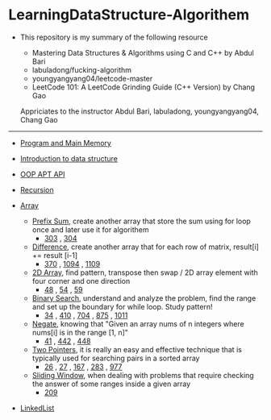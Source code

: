 # LearningDataStructure-Algorithem
- This repository is my summary of the following resource
  - Mastering Data Structures & Algorithms using C and C++ by Abdul Bari
  - labuladong/fucking-algorithm
  - youngyangyang04/leetcode-master
  - LeetCode 101: A LeetCode Grinding Guide (C++ Version) by Chang Gao

  Appriciates to the instructor Abdul Bari, labuladong, youngyangyang04, Chang Gao 

---
* [Program and Main Memory](https://github.com/pingchihwang512/LearningDataStructure-Algorithem/tree/main/Data%20Strucute%20and%20Algorithem/Note/1_Program%26Main%20Memory)
* [Introduction to data structure](https://github.com/pingchihwang512/LearningDataStructure-Algorithem/tree/main/Data%20Strucute%20and%20Algorithem/Note/2_Introduction%20of%20data%20structure)
* [OOP APT API](https://github.com/pingchihwang512/LearningDataStructure-Algorithem/tree/main/Data%20Strucute%20and%20Algorithem/Note/3_OOP%20ADT%20API)
* [Recursion](https://github.com/pingchihwang512/LearningDataStructure-Algorithem/tree/main/Data%20Strucute%20and%20Algorithem/Note/4_Recursion)

* [Array](https://github.com/pingchihwang512/LearningDataStructure-Algorithem/tree/main/Data%20Strucute%20and%20Algorithem/Note/5_Array)
    - [Prefix Sum](https://github.com/pingchihwang512/LearningDataStructure-Algorithem/tree/main/Data%20Strucute%20and%20Algorithem/Note/5_Array/LeetCode/prefixSum), create another array that store the sum using for loop once and later use it for algorithem
      - [303](https://github.com/pingchihwang512/LearningDataStructure-Algorithem/blob/main/Data%20Strucute%20and%20Algorithem/Note/5_Array/LeetCode/prefixSum/303_RangeSumQueryImmutable.cpp) ,  [304](https://github.com/pingchihwang512/LearningDataStructure-Algorithem/blob/main/Data%20Strucute%20and%20Algorithem/Note/5_Array/LeetCode/prefixSum/304_RangeSumQuery2D.cpp)
    - [Difference](https://github.com/pingchihwang512/LearningDataStructure-Algorithem/tree/main/Data%20Strucute%20and%20Algorithem/Note/5_Array/LeetCode/difference), create another array that for each row of matrix, result[i] += result [i-1]
      - [370](https://github.com/pingchihwang512/LearningDataStructure-Algorithem/blob/main/Data%20Strucute%20and%20Algorithem/Note/5_Array/LeetCode/difference/370_RangeAddition.cpp) , [1094](https://github.com/pingchihwang512/LearningDataStructure-Algorithem/blob/main/Data%20Strucute%20and%20Algorithem/Note/5_Array/LeetCode/difference/1094_carPooling.cpp) , [1109](https://github.com/pingchihwang512/LearningDataStructure-Algorithem/blob/main/Data%20Strucute%20and%20Algorithem/Note/5_Array/LeetCode/difference/1109_corporateFlightBookings.cpp)
    - [2D Array](https://github.com/pingchihwang512/LearningDataStructure-Algorithem/tree/main/Data%20Strucute%20and%20Algorithem/Note/5_Array/LeetCode/2D_Array), find pattern, transpose then swap / 2D array element with four corner and one direction
      - [48](https://github.com/pingchihwang512/LearningDataStructure-Algorithem/blob/main/Data%20Strucute%20and%20Algorithem/Note/5_Array/LeetCode/2D_Array/48_rotateImage.cpp) ,  [54](https://github.com/pingchihwang512/LearningDataStructure-Algorithem/blob/main/Data%20Strucute%20and%20Algorithem/Note/5_Array/LeetCode/2D_Array/54_spiralMatrixI.cpp) ,  [59](https://github.com/pingchihwang512/LearningDataStructure-Algorithem/blob/main/Data%20Strucute%20and%20Algorithem/Note/5_Array/LeetCode/2D_Array/59_spiralMatrixII.cpp)    
    - [Binary Search](https://github.com/pingchihwang512/LearningDataStructure-Algorithem/tree/main/Data%20Strucute%20and%20Algorithem/Note/5_Array/LeetCode/binarySearch), understand and analyze the problem, find the range and set up the boundary for while loop. Study pattern!
      - [34](https://github.com/pingchihwang512/LearningDataStructure-Algorithem/blob/main/Data%20Strucute%20and%20Algorithem/Note/5_Array/LeetCode/binarySearch/34_findFirstLastPositionElementInSortedArray.cpp) , [410](https://github.com/pingchihwang512/LearningDataStructure-Algorithem/blob/main/Data%20Strucute%20and%20Algorithem/Note/5_Array/LeetCode/binarySearch/410_splitArrayLargestSum.cpp) , [704](https://github.com/pingchihwang512/LearningDataStructure-Algorithem/blob/main/Data%20Strucute%20and%20Algorithem/Note/5_Array/LeetCode/binarySearch/704_binarySearch.cpp) , [875](https://github.com/pingchihwang512/LearningDataStructure-Algorithem/blob/main/Data%20Strucute%20and%20Algorithem/Note/5_Array/LeetCode/binarySearch/875_kokoEatingBananas.cpp) , [1011](https://github.com/pingchihwang512/LearningDataStructure-Algorithem/blob/main/Data%20Strucute%20and%20Algorithem/Note/5_Array/LeetCode/binarySearch/1011_capacityShipPackagesWithinDDays.cpp) 
    - [Negate](https://github.com/pingchihwang512/LearningDataStructure-Algorithem/tree/main/Data%20Strucute%20and%20Algorithem/Note/5_Array/LeetCode/evaluate%26Negate), knowing that "Given an array nums of n integers where nums[i] is in the range [1, n]"
      - [41](https://github.com/pingchihwang512/LearningDataStructure-Algorithem/blob/main/Data%20Strucute%20and%20Algorithem/Note/5_Array/LeetCode/evaluate%26Negate/41_firstMissingPositive.cpp) , [442](https://github.com/pingchihwang512/LearningDataStructure-Algorithem/blob/main/Data%20Strucute%20and%20Algorithem/Note/5_Array/LeetCode/evaluate%26Negate/442_findAllDuplicatesInArray.cpp) , [448](https://github.com/pingchihwang512/LearningDataStructure-Algorithem/blob/main/Data%20Strucute%20and%20Algorithem/Note/5_Array/LeetCode/evaluate%26Negate/448_allNumbersDisappearedInArray.cpp)  
    - [Two Pointers](https://github.com/pingchihwang512/LearningDataStructure-Algorithem/tree/main/Data%20Strucute%20and%20Algorithem/Note/5_Array/LeetCode/twoPointers), it is really an easy and effective technique that is typically used for searching pairs in a sorted array
      - [26](https://github.com/pingchihwang512/LearningDataStructure-Algorithem/blob/main/Data%20Strucute%20and%20Algorithem/Note/5_Array/LeetCode/twoPointers/26_removeDuplicatesFromSortedArray.cpp) , [27](https://github.com/pingchihwang512/LearningDataStructure-Algorithem/blob/main/Data%20Strucute%20and%20Algorithem/Note/5_Array/LeetCode/twoPointers/27_removeElement.cpp) , [167](https://github.com/pingchihwang512/LearningDataStructure-Algorithem/blob/main/Data%20Strucute%20and%20Algorithem/Note/5_Array/LeetCode/twoPointers/167_twoSum2_inputArrayIsSorted.cpp) , [283](https://github.com/pingchihwang512/LearningDataStructure-Algorithem/blob/main/Data%20Strucute%20and%20Algorithem/Note/5_Array/LeetCode/twoPointers/283_moveZeroes.cpp) , [977](https://github.com/pingchihwang512/LearningDataStructure-Algorithem/blob/main/Data%20Strucute%20and%20Algorithem/Note/5_Array/LeetCode/twoPointers/977_squareSortedArray.cpp)  
    - [Sliding Window](https://github.com/pingchihwang512/LearningDataStructure-Algorithem/tree/main/Data%20Strucute%20and%20Algorithem/Note/5_Array/LeetCode/sliding%20window), when dealing with problems that require checking the answer of some ranges inside a given array
      - [209](https://github.com/pingchihwang512/LearningDataStructure-Algorithem/blob/main/Data%20Strucute%20and%20Algorithem/Note/5_Array/LeetCode/sliding%20window/209_minimumSizeSubarraySum.cpp)
  
* [LinkedList](https://github.com/pingchihwang512/LearningDataStructure-Algorithem/tree/main/Data%20Strucute%20and%20Algorithem/Note/6_linkedList)
